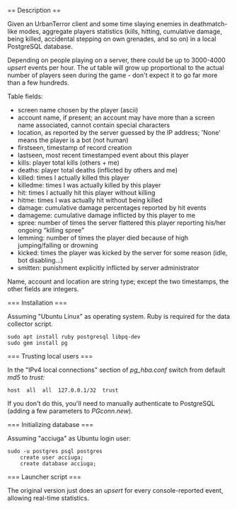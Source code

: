== Description ==

Given an UrbanTerror client and some time slaying enemies in deathmatch-like modes, aggregate players statistics (kills, hitting, cumulative damage, being killed, accidental stepping on own grenades, and so on) in a local PostgreSQL database.

Depending on people playing on a server, there could be up to 3000-4000 *upsert* events per hour. The *ut* table will grow up proportional to the actual number of players seen during the game - don't expect it to go far more than a few hundreds.

Table fields:
* screen name chosen by the player (ascii)
* account name, if present; an account may have more than a screen name associated, cannot contain special characters
* location, as reported by the server guessed by the IP address; 'None' means the player is a bot (not human)
* firstseen, timestamp of record creation
* lastseen, most recent timestamped event about this player
* kills: player total kills (others + me)
* deaths: player total deaths (inflicted by others and me)
* killed: times I actually killed this player
* killedme: times I was actually killed by this player
* hit: times I actually hit this player without killing
* hitme: times I was actually hit without being killed
* damage: cumulative damage percentages reported by hit events
* damageme: cumulative damage inflicted by this player to me
* spree: number of times the server flattered this player reporting his/her ongoing "killing spree"
* lemming: number of times the player died because of high jumping/falling or drowning
* kicked: times the player was kicked by the server for some reason (idle, bot disabling...)
* smitten: punishment explicitly inflicted by server administrator

Name, account and location are string type; except the two timestamps, the other fields are integers.

=== Installation ===

Assuming "Ubuntu Linux" as operating system. Ruby is required for the data collector script.

    sudo apt install ruby postgresql libpq-dev
    sudo gem install pg

=== Trusting local users ===

In the "IPv4 local connections" section of *pg_hba.conf* switch from default *md5* to *trust:*

    host  all  all  127.0.0.1/32  trust

If you don't do this, you'll need to manually authenticate to PostgreSQL (adding a few parameters to *PGconn.new*).

=== Initializing database ===

Assuming "acciuga" as Ubuntu login user:

    sudo -u postgres psql postgres
        create user acciuga;
        create database acciuga;

=== Launcher script ===

The original version just does an *upsert* for every console-reported event, allowing real-time statistics.
